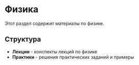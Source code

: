 # Физика

Этот раздел содержит материалы по физике.

## Структура

- **Лекции** - конспекты лекций по физике
- **Практики** - решения практических заданий и примеры